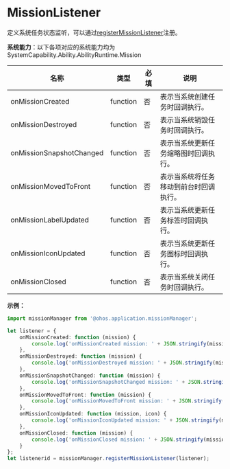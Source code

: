 # MissionListener

定义系统任务状态监听，可以通过[registerMissionListener](js-apis-application-missionManager.md#missionmanagerregistermissionlistener)注册。

**系统能力**：以下各项对应的系统能力均为SystemCapability.Ability.AbilityRuntime.Mission

| 名称        | 类型                 | 必填 | 说明                                                         |
| ----------- | -------- | ---- | ------------------------------------------------------------ |
| onMissionCreated    | function               | 否   | 表示当系统创建任务时回调执行。                                |
| onMissionDestroyed   | function               | 否   | 表示当系统销毁任务时回调执行。 |
| onMissionSnapshotChanged   | function               | 否   | 表示当系统更新任务缩略图时回调执行。 |
| onMissionMovedToFront   | function               | 否   | 表示当系统将任务移动到前台时回调执行。 |
| onMissionLabelUpdated   | function               | 否   | 表示当系统更新任务标签时回调执行。 |
| onMissionIconUpdated   | function               | 否   | 表示当系统更新任务图标时回调执行。 |
| onMissionClosed   | function               | 否   | 表示当系统关闭任务时回调执行。 |

**示例：**
```ts
import missionManager from '@ohos.application.missionManager';

let listener = {
    onMissionCreated: function (mission) {
        console.log('onMissionCreated mission: ' + JSON.stringify(mission));
    },
    onMissionDestroyed: function (mission) {
        console.log('onMissionDestroyed mission: ' + JSON.stringify(mission));
    },
    onMissionSnapshotChanged: function (mission) {
        console.log('onMissionSnapshotChanged mission: ' + JSON.stringify(mission));
    },
    onMissionMovedToFront: function (mission) {
        console.log('onMissionMovedToFront mission: ' + JSON.stringify(mission));
    },
    onMissionIconUpdated: function (mission, icon) {
        console.log('onMissionIconUpdated mission: ' + JSON.stringify(mission));
    },
    onMissionClosed: function (mission) {
        console.log('onMissionClosed mission: ' + JSON.stringify(mission));
    }
};
let listenerid = missionManager.registerMissionListener(listener);
```
